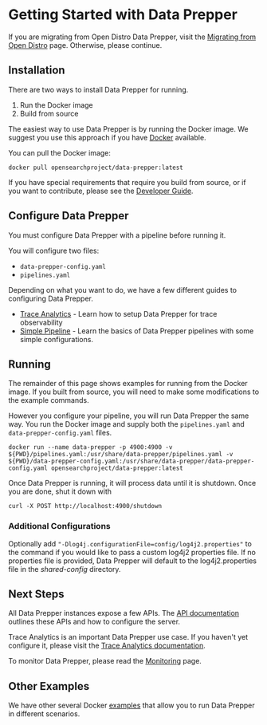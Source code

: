 # Getting Started with Data Prepper

If you are migrating from Open Distro Data Prepper,
visit the [Migrating from Open Distro](migrating_from_opendistro.md) page.
Otherwise, please continue.

## Installation

There are two ways to install Data Prepper for running.

1. Run the Docker image
2. Build from source

The easiest way to use Data Prepper is by running the Docker image. We suggest
you use this approach if you have [Docker](https://www.docker.com) available.

You can pull the Docker image:

```
docker pull opensearchproject/data-prepper:latest
```

If you have special requirements that require you build from source, or if you
want to contribute, please see the [Developer Guide](developer_guide.md).

## Configure Data Prepper

You must configure Data Prepper with a pipeline before running it.

You will configure two files:

* `data-prepper-config.yaml`
* `pipelines.yaml`

Depending on what you want to do, we have a few different guides to configuring Data Prepper.

* [Trace Analytics](trace_analytics.md) - Learn how to setup Data Prepper for trace observability
* [Simple Pipeline](simple_pipelines.md) - Learn the basics of Data Prepper pipelines with some simple configurations.

## Running

The remainder of this page shows examples for running from the Docker image. If you
built from source, you will need to make some modifications to the example commands.

However you configure your pipeline, you will run Data Prepper the same way. You run the Docker
image and supply both the `pipelines.yaml` and `data-prepper-config.yaml` files.

```
docker run --name data-prepper -p 4900:4900 -v ${PWD}/pipelines.yaml:/usr/share/data-prepper/pipelines.yaml -v ${PWD}/data-prepper-config.yaml:/usr/share/data-prepper/data-prepper-config.yaml opensearchproject/data-prepper:latest
```

Once Data Prepper is running, it will process data until it is shutdown. Once you are done, shut it down with

```
curl -X POST http://localhost:4900/shutdown
```

### Additional Configurations

Optionally add `"-Dlog4j.configurationFile=config/log4j2.properties"` to the command if you would like to pass a custom log4j2 properties file. If no properties file is provided, Data Prepper will default to the log4j2.properties file in the *shared-config* directory.

## Next Steps

All Data Prepper instances expose a few APIs. The [API documentation](core_apis.md) outlines these APIs and
how to configure the server.

Trace Analytics is an important Data Prepper use case. If you haven't yet configure it,
please visit the [Trace Analytics documentation](trace_analytics.md).

To monitor Data Prepper, please read the [Monitoring](monitoring.md) page.

## Other Examples

We have other several Docker [examples](https://github.com/opensearch-project/data-prepper/tree/main/examples/)
that allow you to run Data Prepper in different scenarios.
